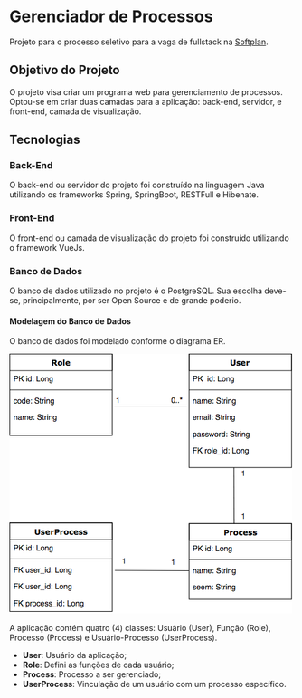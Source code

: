 # Gerenciador de Processos

Projeto para o processo seletivo para a vaga de fullstack na [Softplan](https://www.softplan.com.br/carreira/).

## Objetivo do Projeto

O projeto visa criar um programa web para gerenciamento de processos. Optou-se em criar duas camadas para a aplicação: back-end, servidor, e front-end, camada de visualização.

## Tecnologias

### Back-End

O back-end ou servidor do projeto foi construído na linguagem Java utilizando os frameworks Spring, SpringBoot, RESTFull e Hibenate.

### Front-End

O front-end ou camada de visualização do projeto foi construído utilizando o framework VueJs.

### Banco de Dados

O banco de dados utilizado no projeto é o PostgreSQL. Sua escolha deve-se, principalmente, por ser Open Source e de grande poderio.

#### Modelagem do Banco de Dados

O banco de dados foi modelado conforme o diagrama ER.

![Diagrama](docs/images/diagrama.png)

A aplicação contém quatro (4) classes: Usuário (User), Função (Role), Processo (Process) e Usuário-Processo (UserProcess). 

- **User**: Usuário da aplicação;
- **Role**: Defini as funções de cada usuário;
- **Process**: Processo a ser gerenciado;
- **UserProcess**: Vinculação de um usuário com um processo específico.
